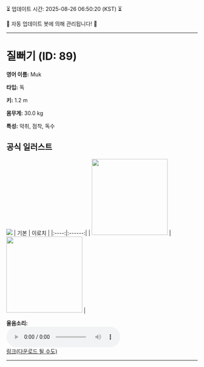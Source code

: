 
⏳ 업데이트 시간: 2025-08-26 06:50:20 (KST) ⏳

🤖 자동 업데이트 봇에 의해 관리됩니다! 🤖

---

# 질뻐기 (ID: 89)
**영어 이름:** Muk

**타입:** 독

**키:** 1.2 m

**몸무게:** 30.0 kg

**특성:** 악취, 점착, 독수

## 공식 일러스트
![](https://raw.githubusercontent.com/PokeAPI/sprites/master/sprites/pokemon/other/official-artwork/89.png)
| 기본 | 이로치 |
|:----:|:------:|
| <img src="http://play.pokemonshowdown.com/sprites/ani/muk.gif" width="200"> | <img src="http://play.pokemonshowdown.com/sprites/ani-shiny/muk.gif" width="200"> |

**울음소리:**<br><audio controls src="https://raw.githubusercontent.com/PokeAPI/cries/main/cries/pokemon/latest/89.ogg"></audio><br> [링크(다운로드 될 수도)](https://raw.githubusercontent.com/PokeAPI/cries/main/cries/pokemon/latest/89.ogg)


---
